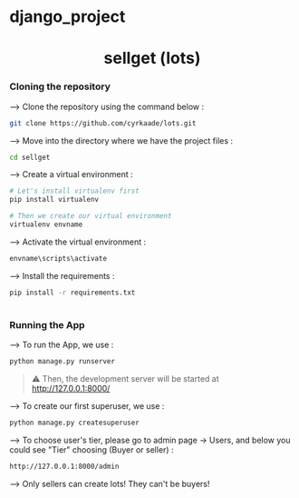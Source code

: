 # django_project
<div align="center">


# sellget (lots)
</div>

### Cloning the repository

--> Clone the repository using the command below :
```bash
git clone https://github.com/cyrkaade/lots.git

```

--> Move into the directory where we have the project files : 
```bash
cd sellget

```

--> Create a virtual environment :
```bash
# Let's install virtualenv first
pip install virtualenv

# Then we create our virtual environment
virtualenv envname

```

--> Activate the virtual environment :
```bash
envname\scripts\activate

```

--> Install the requirements :
```bash
pip install -r requirements.txt

```

#

### Running the App

--> To run the App, we use :
```bash
python manage.py runserver

```

> ⚠ Then, the development server will be started at http://127.0.0.1:8000/


--> To create our first superuser, we use :
```bash
python manage.py createsuperuser

```

--> To choose user's tier, please go to admin page -> Users, and below you could see "Tier" choosing (Buyer or seller) :
```bash
http://127.0.0.1:8000/admin

```

--> Only sellers can create lots! They can't be buyers!
